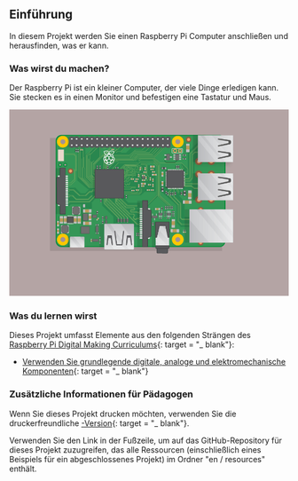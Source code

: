 ## Einführung

In diesem Projekt werden Sie einen Raspberry Pi Computer anschließen und herausfinden, was er kann.

### Was wirst du machen?

Der Raspberry Pi ist ein kleiner Computer, der viele Dinge erledigen kann. Sie stecken es in einen Monitor und befestigen eine Tastatur und Maus.

![Bildschirmfoto](images/pi-plug-in.gif)

### Was du lernen wirst

Dieses Projekt umfasst Elemente aus den folgenden Strängen des [Raspberry Pi Digital Making Curriculums](http://rpf.io/curriculum){: target = "_ blank"}:

+ [Verwenden Sie grundlegende digitale, analoge und elektromechanische Komponenten](https://curriculum.raspberrypi.org/physical-computing/creator/){: target = "_ blank"}

### Zusätzliche Informationen für Pädagogen

Wenn Sie dieses Projekt drucken möchten, verwenden Sie die druckerfreundliche [-Version](https://projects.raspberrypi.org/en/projects/raspberry-pi-getting-started/print){: target = "_ blank"}.

Verwenden Sie den Link in der Fußzeile, um auf das GitHub-Repository für dieses Projekt zuzugreifen, das alle Ressourcen (einschließlich eines Beispiels für ein abgeschlossenes Projekt) im Ordner "en / resources" enthält.